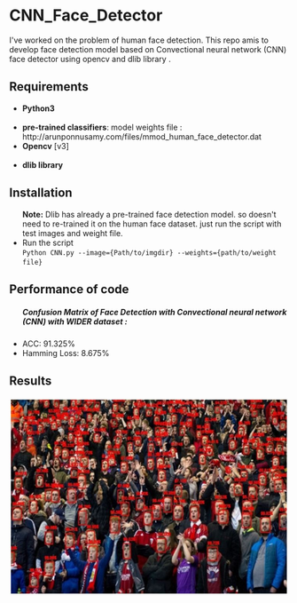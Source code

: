 # CNN_Face_Detector
I've worked on the problem of human face detection. This repo amis to develop face detection model based on Convectional neural network (CNN) face detector using opencv and dlib library .

## Requirements
<ul>
<li><b>Python3</b></li> <br>
<li><b>pre-trained classifiers</b>: model weights file : http://arunponnusamy.com/files/mmod_human_face_detector.dat </li>
<li><b>Opencv</b> [v3]</li> <br>
  <li><b>dlib library</b></li>
</ul>

## Installation
<ul>
  <b>Note:</b> Dlib has already a pre-trained face detection model. so doesn't need to re-trained it on the human face dataset. just run the script with test images and weight file.
  
  <li>Run the script 
  <br><code>Python CNN.py --image={Path/to/imgdir} --weights={path/to/weight file}</code>
  
  </li>

  </ul>
  
## Performance of code
<ul>
<h5>Confusion Matrix of Face Detection with Convectional neural network (CNN) with WIDER dataset :</h5>
  <li>ACC: 91.325%</li>
  <li> Hamming Loss: 8.675% </li>
</ul>

## Results
<img src="resultimg/output1.JPG">
